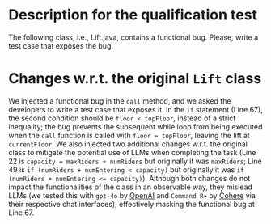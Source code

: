 # Description for the qualification test

The following class, i.e., Lift.java, contains a functional bug. Please, write a test case that exposes the bug.

# Changes w.r.t. the original `Lift` class

We injected a functional bug in the `call` method, and we asked the developers to write a test case that exposes it. In the `if` statement (Line 67), the second condition should be `floor < topFloor`, instead of a strict inequality; the bug prevents the subsequent while loop from being executed when the `call` function is called with `floor = topFloor`, leaving the lift at `currentFloor`. We also injected two additional changes w.r.t. the original class to mitigate the potential use of LLMs when completing the task (Line 22 is `capacity = maxRiders + numRiders` but originally it was `maxRiders`; Line 49 is `if (numRiders + numEntering < capacity)` but originally it was `if (numRiders + numEntering <= capacity)`). Although both changes do not impact the functionalities of the class in an observable way, they mislead LLMs (we tested this with `gpt-4o` by [OpenAI](https://chatgpt.com/) and `Command R+` by [Cohere](https://cohere.com/chat) via their respective chat interfaces), effectively masking the functional bug at Line 67. 
